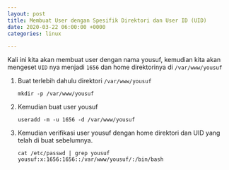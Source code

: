 ```yaml
---
layout: post
title: Membuat User dengan Spesifik Direktori dan User ID (UID)
date: 2020-03-22 06:00:00 +0000
categories: linux

---
```

Kali ini kita akan membuat user dengan nama yousuf, kemudian kita akan mengeset `UID` nya menjadi `1656` dan home direktorinya di `/var/www/yousuf`

1. Buat terlebih dahulu direktori `/var/www/yousuf`

       mkdir -p /var/www/yousuf
2. Kemudian buat user yousuf

       useradd -m -u 1656 -d /var/www/yousuf
3. Kemudian verifikasi user yousuf dengan home direktori dan UID yang telah di buat sebelumnya.

       cat /etc/passwd | grep yousuf
       yousuf:x:1656:1656::/var/www/yousuf/:/bin/bash
       